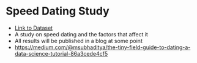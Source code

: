 # Speed Dating Study

- [Link to Dataset](https://www.kaggle.com/annavictoria/speed-dating-experiment)
- A study on speed dating and the factors that affect it
- All results will be published in a blog at some point
- https://medium.com/@msubhaditya/the-tiny-field-guide-to-dating-a-data-science-tutorial-86a3cede4cf5
